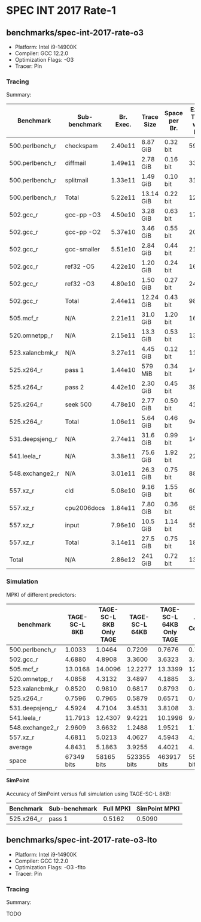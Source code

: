 # SPEC INT 2017 Rate-1

## benchmarks/spec-int-2017-rate-o3

- Platform: Intel i9-14900K
- Compiler: GCC 12.2.0
- Optimization Flags: -O3
- Tracer: Pin

### Tracing

Summary:

| Benchmark       | Sub-benchmark | Br. Exec. | Trace Size | Space per Br. | Exec. Time w/o Pin | Exec. Time w/ Pin | Overhead |
|-----------------|---------------|-----------|------------|---------------|--------------------|-------------------|----------|
| 500.perlbench_r | checkspam     | 2.40e11   | 8.87 GiB   | 0.32 bit      | 59s                | 6334s             | 107x     |
| 500.perlbench_r | diffmail      | 1.49e11   | 2.78 GiB   | 0.16 bit      | 33s                | 4615s             | 140x     |
| 500.perlbench_r | splitmail     | 1.33e11   | 1.49 GiB   | 0.10 bit      | 31s                | 3385s             | 109x     |
| 500.perlbench_r | Total         | 5.22e11   | 13.14 GiB  | 0.22 bit      | 123s               | 14334s            | 117x     |
| 502.gcc_r       | gcc-pp -O3    | 4.50e10   | 3.28 GiB   | 0.63 bit      | 17s                | 1625s             | 96x      |
| 502.gcc_r       | gcc-pp -O2    | 5.37e10   | 3.46 GiB   | 0.55 bit      | 20s                | 1930s             | 97x      |
| 502.gcc_r       | gcc-smaller   | 5.51e10   | 2.84 GiB   | 0.44 bit      | 21s                | 1830s             | 87x      |
| 502.gcc_r       | ref32 -O5     | 4.22e10   | 1.20 GiB   | 0.24 bit      | 16s                | 1369s             | 86x      |
| 502.gcc_r       | ref32 -O3     | 4.80e10   | 1.50 GiB   | 0.27 bit      | 24s                | 2209s             | 92x      |
| 502.gcc_r       | Total         | 2.44e11   | 12.24 GiB  | 0.43 bit      | 98s                | 8963s             | 91x      |
| 505.mcf_r       | N/A           | 2.21e11   | 31.0 GiB   | 1.20 bit      | 168s               | 4800s             | 29x      |
| 520.omnetpp_r   | N/A           | 2.15e11   | 13.3 GiB   | 0.53 bit      | 135s               | 7289s             | 54x      |
| 523.xalancbmk_r | N/A           | 3.27e11   | 4.45 GiB   | 0.12 bit      | 112s               | 8883s             | 79x      |
| 525.x264_r      | pass 1        | 1.44e10   | 579 MiB    | 0.34 bit      | 14s                | 348s              | 25x      |
| 525.x264_r      | pass 2        | 4.42e10   | 2.30 GiB   | 0.45 bit      | 39s                | 1202s             | 31x      |
| 525.x264_r      | seek 500      | 4.78e10   | 2.77 GiB   | 0.50 bit      | 41s                | 1258s             | 31x      |
| 525.x264_r      | Total         | 1.06e11   | 5.64 GiB   | 0.46 bit      | 94s                | 2808s             | 30x      |
| 531.deepsjeng_r | N/A           | 2.74e11   | 31.6 GiB   | 0.99 bit      | 140s               | 8093s             | 58x      |
| 541.leela_r     | N/A           | 3.38e11   | 75.6 GiB   | 1.92 bit      | 224s               | 8894s             | 40x      |
| 548.exchange2_r | N/A           | 3.01e11   | 26.3 GiB   | 0.75 bit      | 88s                | 6753s             | 77x      |
| 557.xz_r        | cld           | 5.08e10   | 9.16 GiB   | 1.55 bit      | 60s                | 1252s             | 21x      |
| 557.xz_r        | cpu2006docs   | 1.84e11   | 7.80 GiB   | 0.36 bit      | 65s                | 3923s             | 60x      |
| 557.xz_r        | input         | 7.96e10   | 10.5 GiB   | 1.14 bit      | 55s                | 1842s             | 33x      |
| 557.xz_r        | Total         | 3.14e11   | 27.5 GiB   | 0.75 bit      | 180s               | 7017s             | 39x      |
| Total           | N/A           | 2.86e12   | 241 GiB    | 0.72 bit      | 1362s              | 77834s            | 57x      |

### Simulation

MPKI of different predictors:

| benchmark       | TAGE-SC-L 8KB | TAGE-SC-L 8KB Only TAGE | TAGE-SC-L 64KB | TAGE-SC-L 64KB Only TAGE | TAGE-Cookbook | Andre Seznec Unlimited |
|-----------------|---------------|-------------------------|----------------|--------------------------|---------------|------------------------|
| 500.perlbench_r | 1.0033        | 1.0464                  | 0.7209         | 0.7676                   | 0.7774        | 0.4191                 |
| 502.gcc_r       | 4.6880        | 4.8908                  | 3.3600         | 3.6323                   | 3.5698        | 1.5747                 |
| 505.mcf_r       | 13.0168       | 14.0096                 | 12.2277        | 13.3399                  | 12.3923       | 10.7859                |
| 520.omnetpp_r   | 4.0858        | 4.3132                  | 3.4897         | 4.1885                   | 3.8276        | 2.7857                 |
| 523.xalancbmk_r | 0.8520        | 0.9810                  | 0.6817         | 0.8793                   | 0.8664        | 0.2289                 |
| 525.x264_r      | 0.7596        | 0.7965                  | 0.5879         | 0.6571                   | 0.6332        | 0.4523                 |
| 531.deepsjeng_r | 4.5924        | 4.7104                  | 3.4531         | 3.8108                   | 3.5525        | 2.1531                 |
| 541.leela_r     | 11.7913       | 12.4307                 | 9.4221         | 10.1996                  | 9.6553        | 6.8911                 |
| 548.exchange2_r | 2.9609        | 3.6632                  | 1.2488         | 1.9521                   | 1.7593        | 0.3846                 |
| 557.xz_r        | 4.6811        | 5.0213                  | 4.0627         | 4.5943                   | 4.2971        | 3.1187                 |
| average         | 4.8431        | 5.1863                  | 3.9255         | 4.4021                   | 4.1331        | 2.8794                 |
| space           | 67349 bits    | 58165 bits              | 523355 bits    | 463917 bits              | 558273 bits   | N/A                    |

#### SimPoint

Accuracy of SimPoint versus full simulation using TAGE-SC-L 8KB:

| Benchmark  | Sub-benchmark | Full MPKI | SimPoint MPKI |
|------------|---------------|-----------|---------------|
| 525.x264_r | pass 1        | 0.5162    | 0.5090        |

## benchmarks/spec-int-2017-rate-o3-lto

- Platform: Intel i9-14900K
- Compiler: GCC 12.2.0
- Optimization Flags: -O3 -flto
- Tracer: Pin

### Tracing

Summary:

TODO
